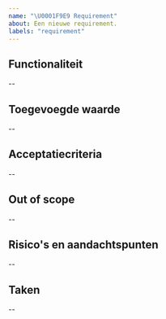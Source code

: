 ```yaml
---
name: "\U0001F9E9 Requirement"
about: Een nieuwe requirement.
labels: "requirement"
---
```


## Functionaliteit

--

## Toegevoegde waarde

--

## Acceptatiecriteria

--

## Out of scope

--

## Risico's en aandachtspunten

--

## Taken

--
